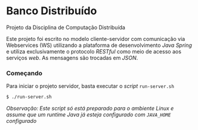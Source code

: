 # Banco Distribuído
Projeto da Disciplina de Computação Distribuída

Este projeto foi escrito no modelo cliente-servidor com comunicação via Webservices (WS) utilizando a plataforma de desenvolvimento _Java Spring_ e utiliza exclusivamente o protocolo _RESTful_ como meio de acesso aos serviços _web_. As mensagens são trocadas em _JSON_.

### Começando
Para iniciar o projeto servidor, basta executar o _script_ `run-server.sh`


```bash
$ ./run-server.sh
```

_Observação: Este script só está preparado para o ambiente Linux e assume que um runtime
Java já esteja configurado com `JAVA_HOME` configurado_